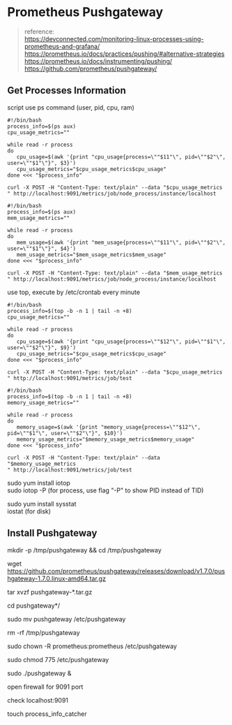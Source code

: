 # Prometheus Pushgateway

>reference:  
>https://devconnected.com/monitoring-linux-processes-using-prometheus-and-grafana/  
>https://prometheus.io/docs/practices/pushing/#alternative-strategies  
>https://prometheus.io/docs/instrumenting/pushing/  
>https://github.com/prometheus/pushgateway/ 

## Get Processes Information

script use ps command (user, pid, cpu, ram)  
```
#!/bin/bash
process_info=$(ps aux)
cpu_usage_metrics=""

while read -r process
do
   cpu_usage=$(awk '{print "cpu_usage{process=\""$11"\", pid=\""$2"\", user=\""$1"\"}", $3}')
   cpu_usage_metrics="$cpu_usage_metrics$cpu_usage"
done <<< "$process_info"

curl -X POST -H "Content-Type: text/plain" --data "$cpu_usage_metrics
" http://localhost:9091/metrics/job/node_process/instance/localhost
```
```
#!/bin/bash
process_info=$(ps aux)
mem_usage_metrics=""

while read -r process
do
   mem_usage=$(awk '{print "mem_usage{process=\""$11"\", pid=\""$2"\", user=\""$1"\"}", $4}')
   mem_usage_metrics="$mem_usage_metrics$mem_usage"
done <<< "$process_info"

curl -X POST -H "Content-Type: text/plain" --data "$mem_usage_metrics
" http://localhost:9091/metrics/job/node_process/instance/localhost
```

use top, execute by /etc/crontab every minute
```
#!/bin/bash
process_info=$(top -b -n 1 | tail -n +8)
cpu_usage_metrics=""

while read -r process
do
   cpu_usage=$(awk '{print "cpu_usage{process=\""$12"\", pid=\""$1"\", user=\""$2"\"}", $9}')
   cpu_usage_metrics="$cpu_usage_metrics$cpu_usage"
done <<< "$process_info"

curl -X POST -H "Content-Type: text/plain" --data "$cpu_usage_metrics
" http://localhost:9091/metrics/job/test
```
```
#!/bin/bash
process_info=$(top -b -n 1 | tail -n +8)
memory_usage_metrics=""

while read -r process
do
   memory_usage=$(awk '{print "memory_usage{process=\""$12"\", pid=\""$1"\", user=\""$2"\"}", $10}')
   memory_usage_metrics="$memory_usage_metrics$memory_usage"
done <<< "$process_info"

curl -X POST -H "Content-Type: text/plain" --data "$memory_usage_metrics
" http://localhost:9091/metrics/job/test
```




sudo yum install iotop  
sudo iotop -P (for process, use flag "-P" to show PID instead of TID)  

sudo yum install sysstat  
iostat (for disk)


## Install Pushgateway

mkdir -p /tmp/pushgateway && cd /tmp/pushgateway

wget https://github.com/prometheus/pushgateway/releases/download/v1.7.0/pushgateway-1.7.0.linux-amd64.tar.gz

tar xvzf pushgateway-*.tar.gz

cd pushgateway*/

sudo mv pushgateway /etc/pushgateway

rm -rf /tmp/pushgateway

sudo chown -R prometheus:prometheus /etc/pushgateway

sudo chmod 775 /etc/pushgateway

sudo ./pushgateway &

open firewall for 9091 port

check localhost:9091

touch process_info_catcher